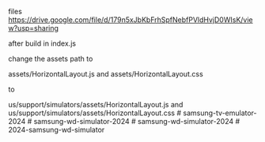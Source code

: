 files
https://drive.google.com/file/d/179n5xJbKbFrhSpfNebfPVldHvjD0WIsK/view?usp=sharing

after build
in index.js

change the assets path to

assets/HorizontalLayout.js
and
assets/HorizontalLayout.css

to

us/support/simulators/assets/HorizontalLayout.js
and
us/support/simulators/assets/HorizontalLayout.css
#   s a m s u n g - t v - e m u l a t o r - 2 0 2 4  
 #   s a m s u n g - w d - s i m u l a t o r - 2 0 2 4  
 #   s a m s u n g - w d - s i m u l a t o r - 2 0 2 4  
 #   2 0 2 4 - s a m s u n g - w d - s i m u l a t o r  
 